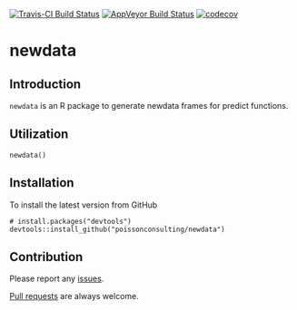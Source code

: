 
<!-- README.md is generated from README.Rmd. Please edit that file -->
[![Travis-CI Build Status](https://travis-ci.org/poissonconsulting/newdata.svg?branch=master)](https://travis-ci.org/poissonconsulting/newdata) [![AppVeyor Build Status](https://ci.appveyor.com/api/projects/status/github/poissonconsulting/newdata?branch=master&svg=true)](https://ci.appveyor.com/project/poissonconsulting/newdata) [![codecov](https://codecov.io/gh/poissonconsulting/newdata/branch/master/graph/badge.svg)](https://codecov.io/gh/poissonconsulting/newdata)

newdata
=======

Introduction
------------

`newdata` is an R package to generate newdata frames for predict functions.

Utilization
-----------

    newdata()

Installation
------------

To install the latest version from GitHub

    # install.packages("devtools")
    devtools::install_github("poissonconsulting/newdata")

Contribution
------------

Please report any [issues](https://github.com/poissonconsulting/newdata/issues).

[Pull requests](https://github.com/poissonconsulting/newdata/pulls) are always welcome.
